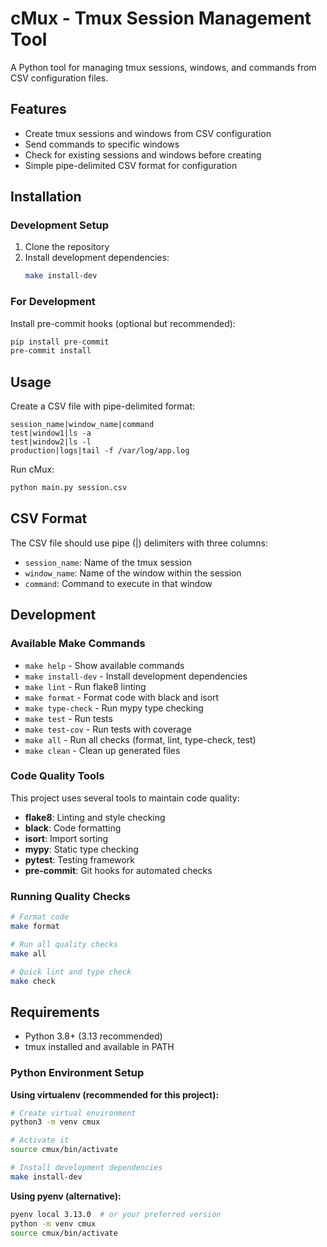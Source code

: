 # cMux - Tmux Session Management Tool

A Python tool for managing tmux sessions, windows, and commands from CSV configuration files.

## Features

- Create tmux sessions and windows from CSV configuration
- Send commands to specific windows
- Check for existing sessions and windows before creating
- Simple pipe-delimited CSV format for configuration

## Installation

### Development Setup

1. Clone the repository
2. Install development dependencies:
   ```bash
   make install-dev
   ```

### For Development

Install pre-commit hooks (optional but recommended):
```bash
pip install pre-commit
pre-commit install
```

## Usage

Create a CSV file with pipe-delimited format:
```csv
session_name|window_name|command
test|window1|ls -a
test|window2|ls -l
production|logs|tail -f /var/log/app.log
```

Run cMux:
```bash
python main.py session.csv
```

## CSV Format

The CSV file should use pipe (|) delimiters with three columns:
- `session_name`: Name of the tmux session
- `window_name`: Name of the window within the session  
- `command`: Command to execute in that window

## Development

### Available Make Commands

- `make help` - Show available commands
- `make install-dev` - Install development dependencies
- `make lint` - Run flake8 linting
- `make format` - Format code with black and isort
- `make type-check` - Run mypy type checking
- `make test` - Run tests
- `make test-cov` - Run tests with coverage
- `make all` - Run all checks (format, lint, type-check, test)
- `make clean` - Clean up generated files

### Code Quality Tools

This project uses several tools to maintain code quality:

- **flake8**: Linting and style checking
- **black**: Code formatting
- **isort**: Import sorting
- **mypy**: Static type checking
- **pytest**: Testing framework
- **pre-commit**: Git hooks for automated checks

### Running Quality Checks

```bash
# Format code
make format

# Run all quality checks
make all

# Quick lint and type check
make check
```

## Requirements

- Python 3.8+ (3.13 recommended)
- tmux installed and available in PATH

### Python Environment Setup

**Using virtualenv (recommended for this project):**
```bash
# Create virtual environment
python3 -m venv cmux

# Activate it
source cmux/bin/activate

# Install development dependencies
make install-dev
```

**Using pyenv (alternative):**
```bash
pyenv local 3.13.0  # or your preferred version
python -m venv cmux
source cmux/bin/activate
```
